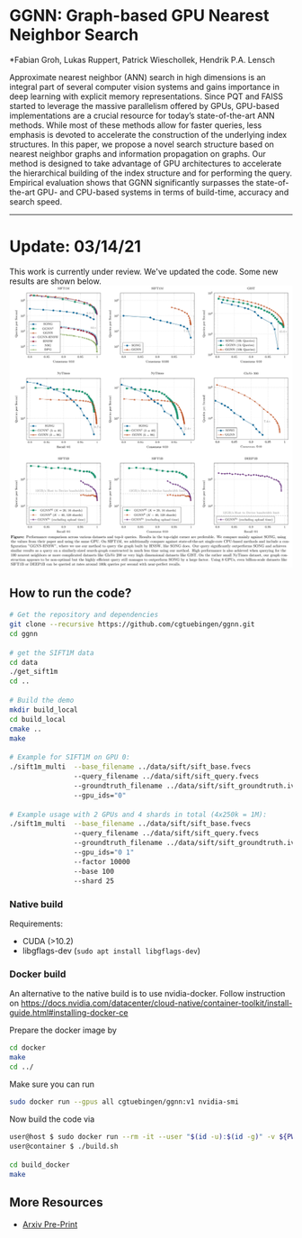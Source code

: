 # GGNN: Graph-based GPU Nearest Neighbor Search
*Fabian Groh, Lukas Ruppert, Patrick Wieschollek, Hendrik P.A. Lensch

Approximate nearest neighbor (ANN) search in high dimensions is an integral part of several computer vision systems and gains importance in deep learning with explicit memory representations. Since PQT and FAISS started to leverage the massive parallelism offered by GPUs, GPU-based implementations are a crucial resource for today’s state-of-the-art ANN methods. While most of these methods allow for faster queries, less emphasis is devoted to accelerate the construction of the underlying index structures. In this paper, we propose a novel search structure based on nearest neighbor graphs and information propagation on graphs. Our method is designed to take advantage of GPU architectures to accelerate the hierarchical building of the index structure and for performing the query. Empirical evaluation shows that GGNN significantly surpasses the state-of-the-art GPU- and CPU-based systems in terms of build-time, accuracy and search speed.

---

# Update: 03/14/21
This work is currently under review. 
We've updated the code. Some new results are shown below.
![GGNN Plots](ggnn_plots.png)



## How to run the code?

```bash
# Get the repository and dependencies
git clone --recursive https://github.com/cgtuebingen/ggnn.git
cd ggnn

# get the SIFT1M data
cd data
./get_sift1m
cd ..

# Build the demo
mkdir build_local
cd build_local
cmake ..
make

# Example for SIFT1M on GPU 0:
./sift1m_multi  --base_filename ../data/sift/sift_base.fvecs 
                --query_filename ../data/sift/sift_query.fvecs 
                --groundtruth_filename ../data/sift/sift_groundtruth.ivecs 
                --gpu_ids="0"

# Example usage with 2 GPUs and 4 shards in total (4x250k = 1M):
./sift1m_multi  --base_filename ../data/sift/sift_base.fvecs 
                --query_filename ../data/sift/sift_query.fvecs 
                --groundtruth_filename ../data/sift/sift_groundtruth.ivecs 
                --gpu_ids="0 1" 
                --factor 10000 
                --base 100 
                --shard 25
```


### Native build

Requirements:
* CUDA (>10.2)
* libgflags-dev (`sudo apt install libgflags-dev`)


### Docker build
An alternative to the native build is to use nvidia-docker. Follow instruction on https://docs.nvidia.com/datacenter/cloud-native/container-toolkit/install-guide.html#installing-docker-ce

Prepare the docker image by

```bash
cd docker
make
cd ../
```

Make sure you can run

```bash
sudo docker run --gpus all cgtuebingen/ggnn:v1 nvidia-smi
```

Now build the code via

```bash
user@host $ sudo docker run --rm -it --user "$(id -u):$(id -g)" -v ${PWD}:/ggnn:rw --gpus all cgtuebingen/ggnn:v1 bash
user@container $ ./build.sh

cd build_docker
make
```

## More Resources

- [Arxiv Pre-Print](https://arxiv.org/abs/1912.01059)
